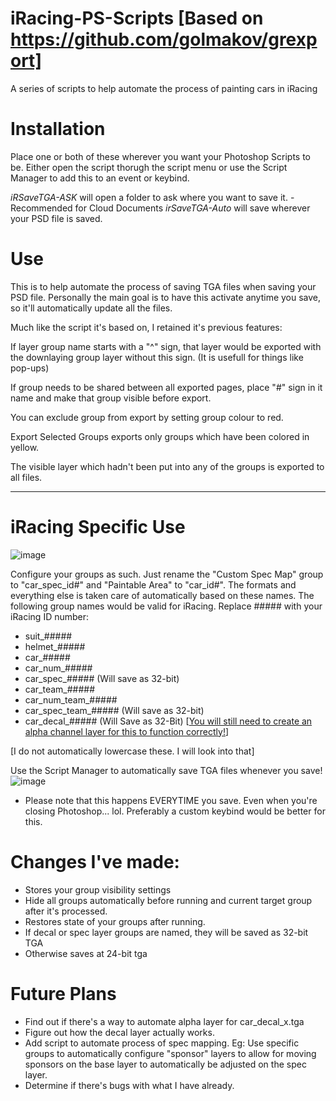 # iRacing-PS-Scripts [Based on https://github.com/golmakov/grexport]
A series of scripts to help automate the process of painting cars in iRacing

# Installation
Place one or both of these wherever you want your Photoshop Scripts to be. Either open the script thorugh the script menu or use the Script Manager to add this to an event or keybind.

*iRSaveTGA-ASK* will open a folder to ask where you want to save it. -Recommended for Cloud Documents
*irSaveTGA-Auto* will save wherever your PSD file is saved.

# Use
This is to help automate the process of saving TGA files when saving your PSD file. Personally the main goal is to have this activate anytime you save, so it'll automatically update all the files. 

Much like the script it's based on, I retained it's previous features:

If layer group name starts with a "^" sign, that layer would be exported with the downlaying group layer without this sign. (It is usefull for things like pop-ups)

If group needs to be shared between all exported pages, place "#" sign in it name and make that group visible before export.

You can exclude group from export by setting group colour to red.

Export Selected Groups exports only groups which have been colored in yellow.

The visible layer which hadn't been put into any of the groups is exported to all files.

--------
# iRacing Specific Use
![image](https://github.com/lithiumfox/iRacing-PS-Scripts/assets/4545555/b5da614f-da84-405d-99f9-065e561c1c45)

Configure your groups as such. Just rename the "Custom Spec Map" group to "car_spec_id#" and "Paintable Area" to "car_id#". The formats and everything else is taken care of automatically based on these names. The following group names would be valid for iRacing. Replace ##### with your iRacing ID number:

- suit_#####
- helmet_#####
- car_#####
- car_num_#####
- car_spec_##### (Will save as 32-bit)
- car_team_#####
- car_num_team_#####
- car_spec_team_##### (Will save as 32-bit)
- car_decal_##### (Will Save as 32-Bit) [[You will still need to create an alpha channel layer for this to function correctly!](https://support.iracing.com/support/solutions/articles/31000133480-how-do-i-custom-paint-my-iracing-cars-#:~:text=add%20a%2032%2Dbit%20TGA%20file%20with%20an%20alpha%20channel)]

[I do not automatically lowercase these. I will look into that]

Use the Script Manager to automatically save TGA files whenever you save!
![image](https://github.com/lithiumfox/iRacing-PS-Scripts/assets/4545555/4cb78477-a692-400c-a362-f6468c6b1305)

* Please note that this happens EVERYTIME you save. Even when you're closing Photoshop... lol. Preferably a custom keybind would be better for this.


# Changes I've made:

- Stores your group visibility settings
- Hide all groups automatically before running and current target group after it's processed.
- Restores state of your groups after running.
- If decal or spec layer groups are named, they will be saved as 32-bit TGA
- Otherwise saves at 24-bit tga

# Future Plans
- Find out if there's a way to automate alpha layer for car_decal_x.tga
- Figure out how the decal layer actually works.
- Add script to automate process of spec mapping. Eg: Use specific groups to automatically configure "sponsor" layers to allow for moving sponsors on the base layer to automatically be adjusted on the spec layer.
- Determine if there's bugs with what I have already.
